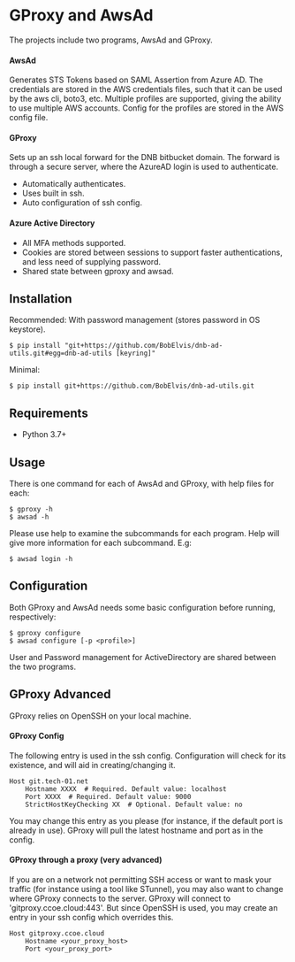 # GProxy and AwsAd
The projects include two programs, AwsAd and GProxy.

#### AwsAd
Generates STS Tokens based on SAML Assertion from Azure AD.
The credentials are stored in the AWS credentials files, such that it can be used by the aws cli, boto3, etc.
Multiple profiles are supported, giving the ability to use multiple AWS accounts.
Config for the profiles are stored in the AWS config file.

#### GProxy
Sets up an ssh local forward for the DNB bitbucket domain.
The forward is through a secure server, where the AzureAD login is used to authenticate.
* Automatically authenticates.
* Uses built in ssh.
* Auto configuration of ssh config.

#### Azure Active Directory 
* All MFA methods supported.
* Cookies are stored between sessions to support faster authentications, and less need of supplying password.
* Shared state between gproxy and awsad.

## Installation
Recommended: With password management (stores password in OS keystore).

    $ pip install "git+https://github.com/BobElvis/dnb-ad-utils.git#egg=dnb-ad-utils [keyring]"

Minimal:

    $ pip install git+https://github.com/BobElvis/dnb-ad-utils.git

## Requirements
* Python 3.7+

## Usage
There is one command for each of AwsAd and GProxy, with help files for each:
    
    $ gproxy -h
    $ awsad -h
    
Please use help to examine the subcommands for each program. Help will give more information for each subcommand. E.g:

    $ awsad login -h


## Configuration

Both GProxy and AwsAd needs some basic configuration before running, respectively:

    $ gproxy configure
    $ awsad configure [-p <profile>]

User and Password management for ActiveDirectory are shared between the two programs. 

## GProxy Advanced
GProxy relies on OpenSSH on your local machine.

#### GProxy Config
The following entry is used in the ssh config. Configuration will check for its existence, and
will aid in creating/changing it.

    Host git.tech-01.net
        Hostname XXXX  # Required. Default value: localhost
        Port XXXX  # Required. Default value: 9000
        StrictHostKeyChecking XX  # Optional. Default value: no

You may change this entry as you please (for instance, if the default port is already in use).
GProxy will pull the latest hostname and port as in the config.

#### GProxy through a proxy (very advanced)
If you are on a network not permitting SSH access or want to mask your traffic 
(for instance using a tool like STunnel), you may also want to change where GProxy connects
to the server. GProxy will connect to 'gitproxy.ccoe.cloud:443'. But since OpenSSH is used,
you may create an entry in your ssh config which overrides this.

    Host gitproxy.ccoe.cloud
        Hostname <your_proxy_host>
        Port <your_proxy_port>

